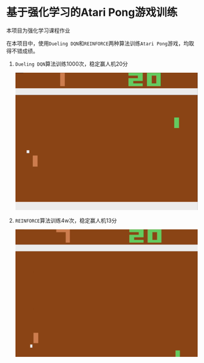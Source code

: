 # 基于强化学习的Atari Pong游戏训练



本项目为强化学习课程作业



在本项目中，使用`Dueling DQN`和`REINFORCE`两种算法训练`Atari Pong`游戏，均取得不错成绩。

1. `Dueling DQN`算法训练1000次，稳定赢人机20分

   ![image-20241007112512094](./asset/dueling_dqn.png)

2. `REINFORCE`算法训练4w次，稳定赢人机13分

   ![image-20241007112903114](./asset/reinforce.png)